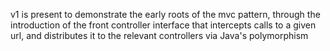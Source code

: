 v1 is present to demonstrate the early roots of the mvc pattern, through the introduction of the front controller interface
that intercepts calls to a given url, and distributes it to the relevant controllers
via Java's polymorphism